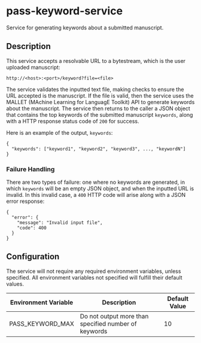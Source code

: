 # pass-keyword-service
Service for generating keywords about a submitted manuscript. 


## Description
This service accepts a resolvable URL to a bytestream, which is the user uploaded manuscript:

`http://<host>:<port>/keyword?file=<file>`

The service validates the inputted text file, making checks to ensure the URL accepted is the manuscript. If the file is valid, then the service uses the MALLET (MAchine Learning for LanguagE Toolkit) API to generate keywords about the manuscript. The service then returns to the caller a JSON object that contains the top keywords of the submitted manuscript `keywords`, along with a HTTP response status code of `200` for success.

Here is an example of the output, `keywords`:

```
{
  "keywords": ["keyword1", "keyword2", "keyword3", ..., "keywordN"]
}
```

### Failure Handling
There are two types of failure: one where no keywords are generated, in which `keywords` will be an empty JSON object, and when the inputted URL is invalid. In this invalid case, a `400` HTTP code will arise along with a JSON error response:

```
{
  "error": {
    "message": "Invalid input file",
    "code": 400
  }
}
```

## Configuration
The service will not require any required environment variables, unless specified. All environment variables not specified will fulfill their default values. 

| Environment Variable  		| Description  		| Default Value |
| ------------- | ------------- | ------------- |
| PASS_KEYWORD_MAX | Do not output more than specified number of keywords | 10 |
